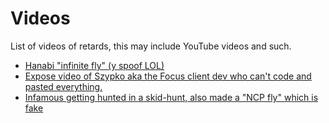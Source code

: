 # Videos
List of videos of retards, this may include YouTube videos and such.

- [Hanabi "infinite fly" (y spoof LOL)](https://youtu.be/da45ef7rK30)
- [Expose video of Szypko aka the Focus client dev who can't code and pasted everything.](https://youtu.be/bFTdaSgezlk)
- [Infamous getting hunted in a skid-hunt, also made a "NCP fly" which is fake](https://youtu.be/ippTxtxoKaI)
